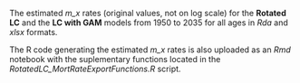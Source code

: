 The estimated *m_x* rates (original values, not on log scale) for the **Rotated LC** and the **LC with GAM** models from 1950 to 2035 for all ages in *Rda* and *xlsx* formats. 

The R code generating the estimated *m_x* rates is also uploaded as an *Rmd* notebook with the suplementary functions located in the *RotatedLC_MortRateExportFunctions.R* script.
